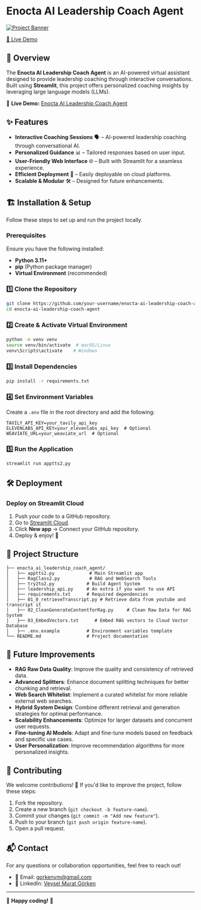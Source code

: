 # Enocta AI Leadership Coach Agent

[![Project Banner](https://via.placeholder.com/1200x400?text=Enocta+AI+Leadership+Coach+Agent)](https://enocta-ai-leadership-coach-agent.streamlit.app/)

[🔗 Live Demo](https://enocta-ai-leadership-coach-agent.streamlit.app/)

## 🚀 Overview
The **Enocta AI Leadership Coach Agent** is an AI-powered virtual assistant designed to provide leadership coaching through interactive conversations. Built using **Streamlit**, this project offers personalized coaching insights by leveraging large language models (LLMs).

🔗 **Live Demo:** [Enocta AI Leadership Coach Agent](https://enocta-ai-leadership-coach-agent.streamlit.app/)

## ✨ Features
- **Interactive Coaching Sessions** 🗣️ – AI-powered leadership coaching through conversational AI.
- **Personalized Guidance** 📊 – Tailored responses based on user input.
- **User-Friendly Web Interface** 🌐 – Built with Streamlit for a seamless experience.
- **Efficient Deployment** 🚀 – Easily deployable on cloud platforms.
- **Scalable & Modular** 🛠️ – Designed for future enhancements.

## 🏗️ Installation & Setup
Follow these steps to set up and run the project locally.

### Prerequisites
Ensure you have the following installed:
- **Python 3.11+**
- **pip** (Python package manager)
- **Virtual Environment** (recommended)

### 1️⃣ Clone the Repository
```bash
git clone https://github.com/your-username/enocta-ai-leadership-coach-agent.git
cd enocta-ai-leadership-coach-agent
```

### 2️⃣ Create & Activate Virtual Environment
```bash
python -m venv venv
source venv/bin/activate  # macOS/Linux
venv\Scripts\activate    # Windows
```

### 3️⃣ Install Dependencies
```bash
pip install -r requirements.txt
```

### 4️⃣ Set Environment Variables
Create a `.env` file in the root directory and add the following:
```
TAVILY_API_KEY=your_tavily_api_key
ELEVENLABS_API_KEY=your_elevenlabs_api_key  # Optional
WEAVIATE_URL=your_weaviate_url  # Optional
```

### 5️⃣ Run the Application
```bash
streamlit run apptts2.py
```

## 🛠 Deployment
### Deploy on Streamlit Cloud
1. Push your code to a GitHub repository.
2. Go to [Streamlit Cloud](https://share.streamlit.io/).
3. Click **New app** → Connect your GitHub repository.
5. Deploy & enjoy! 🚀

## 📂 Project Structure
```
├── enocta_ai_leadership_coach_agent/
│   ├── apptts2.py             # Main Streamlit app
│   ├── RagClass2.py           # RAG and WebSearch Tools
│   ├── try2to2.py            # Build Agent System
│   ├── leadership_api.py     # An extra if you want to use API
│   ├── requirements.txt      # Required dependencies
│   ├── 01_0_retrieveTranscript.py # Retrieve data from youtube and transcript it
│   ├── 02_CleanGenerateContentforRag.py     # Clean Raw Data for RAG System
│   ├── 03_EmbedVectors.txt      # Embed RAG vectors to Cloud Vector Database
│   ├── .env.example          # Environment variables template
└── README.md                 # Project documentation
```


## 🔧 Future Improvements

- **RAG Raw Data Quality**: Improve the quality and consistency of retrieved data.
- **Advanced Splitters**: Enhance document splitting techniques for better chunking and retrieval.
- **Web Search Whitelist**: Implement a curated whitelist for more reliable external web searches.
- **Hybrid System Design**: Combine different retrieval and generation strategies for optimal performance.
- **Scalability Enhancements**: Optimize for larger datasets and concurrent user requests.
- **Fine-tuning AI Models**: Adapt and fine-tune models based on feedback and specific use cases.
- **User Personalization**: Improve recommendation algorithms for more personalized insights.



## 🤝 Contributing
We welcome contributions! 🚀 If you'd like to improve the project, follow these steps:
1. Fork the repository.
2. Create a new branch (`git checkout -b feature-name`).
3. Commit your changes (`git commit -m "Add new feature"`).
4. Push to your branch (`git push origin feature-name`).
5. Open a pull request.

## 📬 Contact
For any questions or collaboration opportunities, feel free to reach out!
- 📧 Email: gorkenvm@gmail.com
- 🔗 LinkedIn: [Veysel Murat Görken](https://www.linkedin.com/in/veysel-murat-gorken/)

---
🚀 **Happy coding!** 🎉

